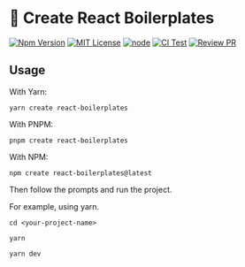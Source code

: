 # 🚀 Create React Boilerplates

[![Npm Version](https://img.shields.io/npm/v/npm.svg)](https://github.com/sj-distributor/create-react-boilerplates)
[![MIT License](https://img.shields.io/npm/l/react-native-tab-view.svg?style=flat-square)](https://github.com/sj-distributor/create-react-boilerplates/blob/main/LICENSE)
[![node](https://img.shields.io/badge/node-%5E14.18.0%20%7C%7C%20%3E%3D%2016.0.0-brightgreen)](https://github.com/nodejs/release#release-schedule)
[![CI Test](https://github.com/sj-distributor/create-react-boilerplates/actions/workflows/pull_request.yml/badge.svg)](https://github.com/sj-distributor/create-react-boilerplates/actions/workflows/pull_request.yml)
[![Review PR](https://camo.githubusercontent.com/a5031f46617d8447bca1ab5866a20d50007f2e47e7626e8e6ba94ed8ac4bddc6/68747470733a2f2f646576656c6f7065722e737461636b626c69747a2e636f6d2f696d672f7265766965775f70725f736d616c6c2e737667)](https://stackblitz.com/~/github.com/sj-distributor/create-react-boilerplates)

## Usage

With Yarn:

```
yarn create react-boilerplates
```

With PNPM:

```
pnpm create react-boilerplates
```

With NPM:

```
npm create react-boilerplates@latest
```

Then follow the prompts and run the project.  

For example, using yarn.

```
cd <your-project-name>

yarn

yarn dev
```